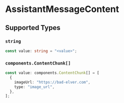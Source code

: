 # AssistantMessageContent


## Supported Types

### `string`

```typescript
const value: string = "<value>";
```

### `components.ContentChunk[]`

```typescript
const value: components.ContentChunk[] = [
  {
    imageUrl: "https://bad-elver.com",
    type: "image_url",
  },
];
```

